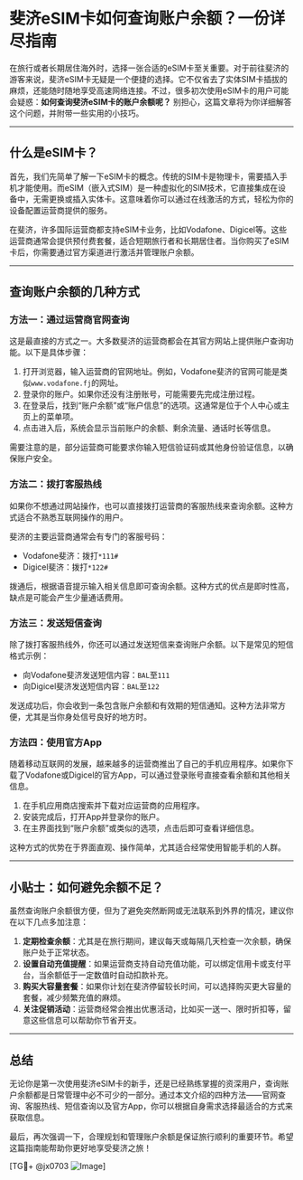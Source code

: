 # 斐济eSIM卡如何查询账户余额？一份详尽指南

在旅行或者长期居住海外时，选择一张合适的eSIM卡至关重要。对于前往斐济的游客来说，斐济eSIM卡无疑是一个便捷的选择。它不仅省去了实体SIM卡插拔的麻烦，还能随时随地享受高速网络连接。不过，很多初次使用eSIM卡的用户可能会疑惑：**如何查询斐济eSIM卡的账户余额呢？** 别担心，这篇文章将为你详细解答这个问题，并附带一些实用的小技巧。

---

## 什么是eSIM卡？

首先，我们先简单了解一下eSIM卡的概念。传统的SIM卡是物理卡，需要插入手机才能使用。而eSIM（嵌入式SIM）是一种虚拟化的SIM技术，它直接集成在设备中，无需更换或插入实体卡。这意味着你可以通过在线激活的方式，轻松为你的设备配置运营商提供的服务。

在斐济，许多国际运营商都支持eSIM卡业务，比如Vodafone、Digicel等。这些运营商通常会提供预付费套餐，适合短期旅行者和长期居住者。当你购买了eSIM卡后，你需要通过官方渠道进行激活并管理账户余额。

---

## 查询账户余额的几种方式

### 方法一：通过运营商官网查询

这是最直接的方式之一。大多数斐济的运营商都会在其官方网站上提供账户查询功能。以下是具体步骤：

1. 打开浏览器，输入运营商的官网地址。例如，Vodafone斐济的官网可能是类似`www.vodafone.fj`的网址。
2. 登录你的账户。如果你还没有注册账号，可能需要先完成注册过程。
3. 在登录后，找到“账户余额”或“账户信息”的选项。这通常是位于个人中心或主页上的菜单项。
4. 点击进入后，系统会显示当前账户的余额、剩余流量、通话时长等信息。

需要注意的是，部分运营商可能要求你输入短信验证码或其他身份验证信息，以确保账户安全。

### 方法二：拨打客服热线

如果你不想通过网站操作，也可以直接拨打运营商的客服热线来查询余额。这种方式适合不熟悉互联网操作的用户。

斐济的主要运营商通常会有专门的客服号码：
- Vodafone斐济：拨打`*111#`
- Digicel斐济：拨打`*122#`

拨通后，根据语音提示输入相关信息即可查询余额。这种方式的优点是即时性高，缺点是可能会产生少量通话费用。

### 方法三：发送短信查询

除了拨打客服热线外，你还可以通过发送短信来查询账户余额。以下是常见的短信格式示例：

- 向Vodafone斐济发送短信内容：`BAL`至`111`
- 向Digicel斐济发送短信内容：`BAL`至`122`

发送成功后，你会收到一条包含账户余额和有效期的短信通知。这种方法非常方便，尤其是当你身处信号良好的地方时。

### 方法四：使用官方App

随着移动互联网的发展，越来越多的运营商推出了自己的手机应用程序。如果你下载了Vodafone或Digicel的官方App，可以通过登录账号直接查看余额和其他相关信息。

1. 在手机应用商店搜索并下载对应运营商的应用程序。
2. 安装完成后，打开App并登录你的账户。
3. 在主界面找到“账户余额”或类似的选项，点击后即可查看详细信息。

这种方式的优势在于界面直观、操作简单，尤其适合经常使用智能手机的人群。

---

## 小贴士：如何避免余额不足？

虽然查询账户余额很方便，但为了避免突然断网或无法联系到外界的情况，建议你在以下几点多加注意：

1. **定期检查余额**：尤其是在旅行期间，建议每天或每隔几天检查一次余额，确保账户处于正常状态。
2. **设置自动充值提醒**：如果运营商支持自动充值功能，可以绑定信用卡或支付平台，当余额低于一定数值时自动扣款补充。
3. **购买大容量套餐**：如果你计划在斐济停留较长时间，可以选择购买更大容量的套餐，减少频繁充值的麻烦。
4. **关注促销活动**：运营商经常会推出优惠活动，比如买一送一、限时折扣等，留意这些信息可以帮助你节省开支。

---

## 总结

无论你是第一次使用斐济eSIM卡的新手，还是已经熟练掌握的资深用户，查询账户余额都是日常管理中必不可少的一部分。通过本文介绍的四种方法——官网查询、客服热线、短信查询以及官方App，你可以根据自身需求选择最适合的方式来获取信息。

最后，再次强调一下，合理规划和管理账户余额是保证旅行顺利的重要环节。希望这篇指南能帮助你更好地享受斐济之旅！

[TG💪+ @jx0703 ![Image](https://github.com/user-attachments/assets/dbca1d08-cadb-493c-b0ec-ad6f7a83f270)]